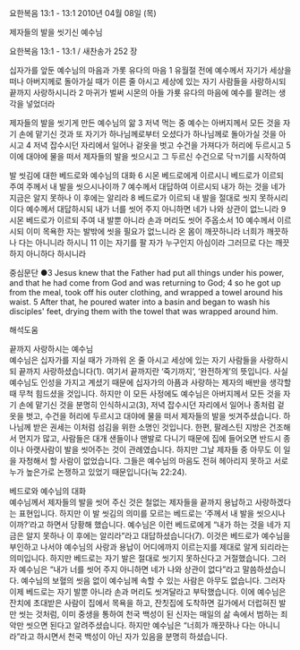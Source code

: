 요한복음 13:1 - 13:1 
2010년 04월 08일 (목)

제자들의 발을 씻기신 예수님



요한복음 13:1 - 13:1 / 새찬송가 252 장


십자가를 앞둔 예수님의 마음과 가롯 유다의 마음
1 유월절 전에 예수께서 자기가 세상을 떠나 아버지께로 돌아가실 때가 이른 줄 아시고 세상에 있는 자기 사람들을 사랑하시되 끝까지 사랑하시니라 2 마귀가 벌써 시몬의 아들 가룟 유다의 마음에 예수를 팔려는 생각을 넣었더라

제자들의 발을 씻기게 만든 예수님의 앎
3 저녁 먹는 중 예수는 아버지께서 모든 것을 자기 손에 맡기신 것과 또 자기가 하나님께로부터 오셨다가 하나님께로 돌아가실 것을 아시고 4 저녁 잡수시던 자리에서 일어나 겉옷을 벗고 수건을 가져다가 허리에 두르시고 5 이에 대야에 물을 떠서 제자들의 발을 씻으시고 그 두르신 수건으로 닥ㄲ기를 시작하여

발 씻김에 대한 베드로와 예수님의 대화
6 시몬 베드로에게 이르시니 베드로가 이르되 주여 주께서 내 발을 씻으시나이까 7 예수께서 대답하여 이르시되 내가 하는 것을 네가 지금은 알지 못하나 이 후에는 알리라 8 베드로가 이르되 내 발을 절대로 씻지 못하시리이다 예수께서 대답하시되 내가 너를 씻어 주지 아니하면 네가 나와 상관이 없느니라 9 시몬 베드로가 이르되 주여 내 발뿐 아니라 손과 머리도 씻어 주옵소서 10 예수께서 이르시되 이미 목욕한 자는 발밖에 씻을 필요가 없느니라 온 몸이 깨끗하니라 너희가 깨끗하나 다는 아니니라 하시니 11 이는 자기를 팔 자가 누구인지 아심이라 그러므로 다는 깨끗하지 아니하다 하시니라

중심문단 ●3 Jesus knew that the Father had put all things under his power, and that he had come from God and was returning to God; 
4 so he got up from the meal, took off his outer clothing, and wrapped a towel around his waist. 5 After that, he poured water into a basin and began to wash his disciples' feet, drying them with the towel that was wrapped around him.

해석도움





끝까지 사랑하시는 예수님  
예수님은 십자가를 지실 때가 가까워 온 줄 아시고 세상에 있는 자기 사람들을 사랑하시되 끝까지 사랑하셨습니다(1). 여기서 끝까지란 ‘죽기까지’, ‘완전하게’의 뜻입니다. 사실 예수님도 인성을 가지고 계셨기 때문에 십자가의 아픔과 사랑하는 제자의 배반을 생각할 때 무척 힘드셨을 것입니다. 하지만 이 모든 사정에도 예수님은 아버지께서 모든 것을 자기 손에 맡기신 것을 분명히 인식하시고(3), 저녁 잡수시던 자리에서 일어나 종처럼 겉옷을 벗고, 수건을 허리에 두르시고 대야에 물을 떠서 제자들의 발을 씻겨주셨습니다. 하나님께 받은 권세는 이처럼 섬김을 위한 소명인 것입니다. 한편, 팔레스틴 지방은 건조해서 먼지가 많고, 사람들은 대개 샌들이나 맨발로 다니기 때문에 집에 들어오면 반드시 종이나 아랫사람이 발을 씻어주는 것이 관례였습니다. 하지만 그날 제자들 중 아무도 이 일을 자청해서 할 사람이 없었습니다. 그들은 예수님의 마음도 전혀 헤아리지 못하고 서로 누가 높은가로 논쟁하고 있었기 때문입니다(눅 22:24).  

베드로와 예수님의 대화  
예수님께서 제자들의 발을 씻어 주신 것은 철없는 제자들을 끝까지 용납하고 사랑하겠다는 표현입니다. 하지만 이 발 씻김의 의미를 모르는 베드로는 ‘주께서 내 발을 씻으시나이까?’라고 하면서 당황해 했습니다. 예수님은 이런 베드로에게 “내가 하는 것을 네가 지금은 알지 못하나 이 후에는 알리라”라고 대답하셨습니다(7). 이것은 베드로가 예수님을 부인하고 나서야 예수님의 사랑과 용납이 어디에까지 이르는지를 제대로 알게 되리라는 의미입니다. 하지만 베드로는 자기 발은 절대로 씻기지 못하신다고 거절했습니다. 그러자 예수님은 “내가 너를 씻어 주지 아니하면 네가 나와 상관이 없다”라고 말씀하셨습니다. 예수님의 보혈의 씻음 없이 예수님께 속할 수 있는 사람은 아무도 없습니다. 그러자 이제 베드로는 자기 발뿐 아니라 손과 머리도 씻겨달라고 부탁했습니다. 이에 예수님은 잔치에 초대받은 사람이 집에서 목욕을 하고, 잔칫집에 도착하면 길가에서 더럽혀진 발만 씻는 것처럼, 이미 중생을 통하여 천국 백성이 된 신자는 매일의 삶 속에서 범하는 죄악만 씻으면 된다고 알려주셨습니다. 하지만 예수님은 “너희가 깨끗하나 다는 아니니라”라고 하시면서 천국 백성이 아닌 자가 있음을 분명히 하셨습니다.